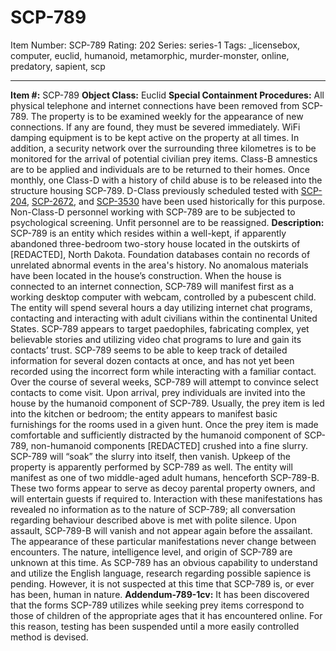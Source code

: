 # SCP-789
Item Number: SCP-789
Rating: 202
Series: series-1
Tags: _licensebox, computer, euclid, humanoid, metamorphic, murder-monster, online, predatory, sapient, scp

---

**Item #:** SCP-789
**Object Class:** Euclid
**Special Containment Procedures:** All physical telephone and internet connections have been removed from SCP-789. The property is to be examined weekly for the appearance of new connections. If any are found, they must be severed immediately.
WiFi damping equipment is to be kept active on the property at all times. In addition, a security network over the surrounding three kilometres is to be monitored for the arrival of potential civilian prey items. Class-B amnestics are to be applied and individuals are to be returned to their homes.
Once monthly, one Class-D with a history of child abuse is to be released into the structure housing SCP-789. D-Class previously scheduled tested with [SCP-204](/scp-204), [SCP-2672](/scp-2672), and [SCP-3530](/scp-3530) have been used historically for this purpose.
Non-Class-D personnel working with SCP-789 are to be subjected to psychological screening. Unfit personnel are to be reassigned.
**Description:** SCP-789 is an entity which resides within a well-kept, if apparently abandoned three-bedroom two-story house located in the outskirts of [REDACTED], North Dakota. Foundation databases contain no records of unrelated abnormal events in the area's history. No anomalous materials have been located in the house’s construction.
When the house is connected to an internet connection, SCP-789 will manifest first as a working desktop computer with webcam, controlled by a pubescent child. The entity will spend several hours a day utilizing internet chat programs, contacting and interacting with adult civilians within the continental United States. SCP-789 appears to target paedophiles, fabricating complex, yet believable stories and utilizing video chat programs to lure and gain its contacts’ trust. SCP-789 seems to be able to keep track of detailed information for several dozen contacts at once, and has not yet been recorded using the incorrect form while interacting with a familiar contact.
Over the course of several weeks, SCP-789 will attempt to convince select contacts to come visit. Upon arrival, prey individuals are invited into the house by the humanoid component of SCP-789. Usually, the prey item is led into the kitchen or bedroom; the entity appears to manifest basic furnishings for the rooms used in a given hunt. Once the prey item is made comfortable and sufficiently distracted by the humanoid component of SCP-789, non-humanoid components [REDACTED] crushed into a fine slurry. SCP-789 will “soak” the slurry into itself, then vanish.
Upkeep of the property is apparently performed by SCP-789 as well. The entity will manifest as one of two middle-aged adult humans, henceforth SCP-789-B. These two forms appear to serve as decoy parental property owners, and will entertain guests if required to. Interaction with these manifestations has revealed no information as to the nature of SCP-789; all conversation regarding behaviour described above is met with polite silence. Upon assault, SCP-789-B will vanish and not appear again before the assailant. The appearance of these particular manifestations never change between encounters.
The nature, intelligence level, and origin of SCP-789 are unknown at this time. As SCP-789 has an obvious capability to understand and utilize the English language, research regarding possible sapience is pending. However, it is not suspected at this time that SCP-789 is, or ever has been, human in nature.
**Addendum-789-1cv:** It has been discovered that the forms SCP-789 utilizes while seeking prey items correspond to those of children of the appropriate ages that it has encountered online. For this reason, testing has been suspended until a more easily controlled method is devised.